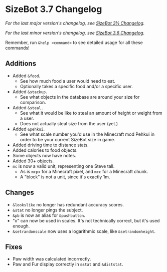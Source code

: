 # SizeBot 3.7 Changelog

*For the last major version's changelog, see [SizeBot 3½ Changelog](https://github.com/sizedev/SizeBot/blob/master/changelogs/3.5.md).*

*For the last minor version's changelog, see [SizeBot 3.6 Changelog](https://github.com/sizedev/SizeBot/blob/master/changelogs/3.6.md).*

Remember, run `&help <command>` to see detailed usage for all these commands!

## Additions
- Added `&food`.
  - See how much food a user would need to eat.
  - Optionally takes a specific food and/or a specific user.
- Added `&stackup.`
  - See what objects in the database are around your size for comparison.
- Added `&steal.`
  - See what it would be like to steal an amount of height or weight from a user.
  - Does not actually steal size from the user (yet.)
- Added `&pehkui`.
  - See what scale number you'd use in the Minecraft mod Pehkui in order to be your current SizeBot size in game.
- Added driving time to distance stats.
- Added calories to food objects.
- Some objects now have notes.
- Added 30+ objects.
- `mc` is now a valid unit, representing one Steve tall.
  - As is `mcpx` for a Minecraft pixel, and `mcc` for a Minecraft chunk.
  - A "block" is not a unit, since it's exactly 1m.

## Changes
- `&lookslike` no longer has redundant accuracy scores.
- `&stat` no longer pings the subject.
- `&pb` is now an alias for `&pushbutton`.
- "x" can now be used in scales. It's not technically correct, but it's used enough.
- `&setrandomscale` now uses a logarithmic scale, like `&setrandomheight`.

## Fixes
- Paw width was calculated incorrectly.
- Paw and Fur display correctly in `&stat` and `&diststat`.
